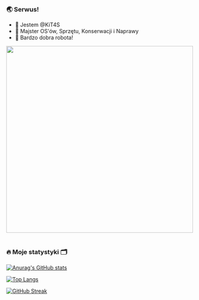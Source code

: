 ### 🌏 Serwus!

- 👋 Jestem @KiT4S
- 👀 Majster OS'ów, Sprzętu, Konserwacji i Naprawy
- 🌠 Bardzo dobra robota!

<div id="header" align="left">
  <img src="https://media.giphy.com/media/Ky4PlUdCVnTqlb4t02/giphy.gif" width="495px"/>
</div>
<br>

### :fire: Moje statystyki 🗂️

[![Anurag's GitHub stats](https://github-readme-stats.vercel.app/api?username=kit4s&show_icons=true&theme=dark)](https://github.com/anuraghazra/github-readme-stats)
<br>

[![Top Langs](https://github-readme-stats.vercel.app/api/top-langs/?username=kit4s&layout=compact&show_icons=true&theme=dark)](https://github.com/anuraghazra/github-readme-stats)
<br>

[![GitHub Streak](http://github-readme-streak-stats.herokuapp.com?user=kit4s&theme=dark&background=000000)](https://git.io/streak-stats)
